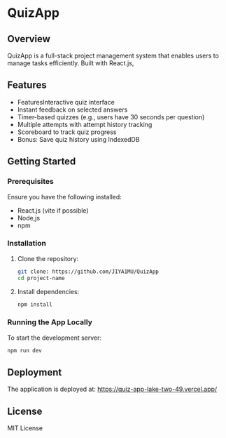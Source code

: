 # QuizApp

## Overview

QuizApp is a full-stack project management system that enables users to manage tasks efficiently. Built with React.js,

## Features

- FeaturesInteractive quiz interface
- Instant feedback on selected answers
- Timer-based quizzes (e.g., users have 30 seconds per question)
- Multiple attempts with attempt history tracking
- Scoreboard to track quiz progress
- Bonus: Save quiz history using IndexedDB

## Getting Started

### Prerequisites
Ensure you have the following installed:
- React.js (vite if possible)
- Node,js
- npm 
### Installation

1. Clone the repository:
   ```sh
   git clone: https://github.com/JIYA1MU/QuizApp
   cd project-name
   ```
2. Install dependencies:
   ```sh
   npm install
   ```

### Running the App Locally

To start the development server:
```sh
npm run dev
```


## Deployment
The application is deployed at:
https://quiz-app-lake-two-49.vercel.app/

## License
MIT License


